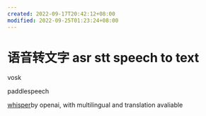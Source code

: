 ```yaml
---
created: 2022-09-17T20:42:12+08:00
modified: 2022-09-25T01:23:24+08:00
---
```


# 语音转文字 asr stt speech to text

vosk

paddlespeech

[whisper](https://github.com/openai/whisper)by openai, with multilingual and translation avaliable
